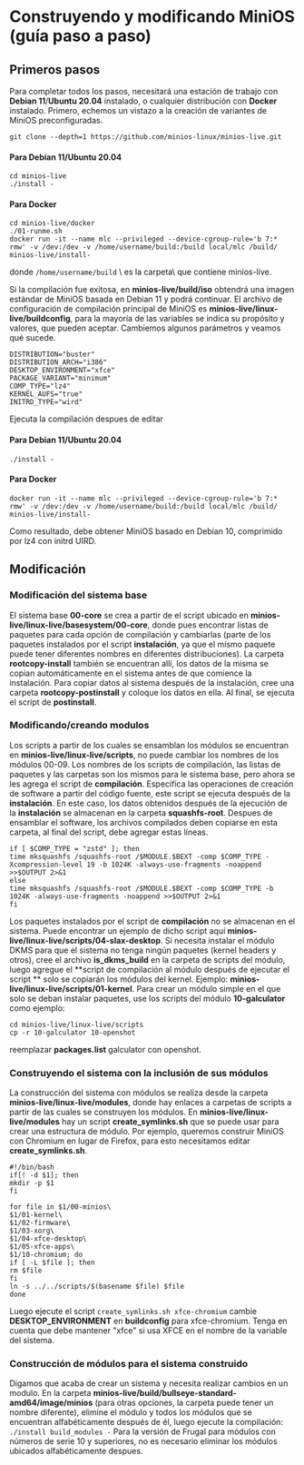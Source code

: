 # Construyendo y modificando MiniOS (guía paso a paso)

## Primeros pasos

Para completar todos los pasos, necesitará una estación de trabajo con **Debian 11**/**Ubuntu 20.04** instalado, o cualquier distribución con **Docker** instalado. Primero, echemos un vistazo a la creación de variantes de MiniOS preconfiguradas.

```
git clone --depth=1 https://github.com/minios-linux/minios-live.git
```

#### Para Debian 11/Ubuntu 20.04

```
cd minios-live
./install -
```

#### Para Docker

```
cd minios-live/docker
./01-runme.sh
docker run -it --name mlc --privileged --device-cgroup-rule='b 7:* rmw' -v /dev:/dev -v /home/username/build:/build local/mlc /build/ minios-live/install-
```

donde `/home/username/build` \ es la carpeta\ que contiene minios\-live\.

Si la compilación fue exitosa, en **minios-live/build/iso** obtendrá una imagen estándar de MiniOS basada en Debian 11 y podrá continuar.
El archivo de configuración de compilación principal de MiniOS es **minios-live/linux-live/buildconfig**, para la mayoría de las variables se indica su propósito y valores, que pueden aceptar. Cambiemos algunos parámetros y veamos qué sucede.

```
DISTRIBUTION="buster"
DISTRIBUTION_ARCH="i386"
DESKTOP_ENVIRONMENT="xfce"
PACKAGE_VARIANT="minimum"
COMP_TYPE="lz4"
KERNEL_AUFS="true"
INITRD_TYPE="wird"
```

Ejecuta la compilación despues de editar

#### Para Debian 11/Ubuntu 20.04

```
./install -
```

#### Para Docker

```
docker run -it --name mlc --privileged --device-cgroup-rule='b 7:* rmw' -v /dev:/dev -v /home/username/build:/build local/mlc /build/ minios-live/install-
```

Como resultado, debe obtener MiniOS basado en Debian 10, comprimido  por lz4 con initrd UIRD.

## Modificación

### Modificación del sistema base

El sistema base **00-core** se crea a partir de el script ubicado en **minios-live/linux-live/basesystem/00-core**, donde pues encontrar listas de paquetes para cada opción de compilación y cambiarlas (parte de los paquetes instalados por el script **instalación**, ya que el mismo paquete puede tener diferentes nombres en diferentes distribuciones). La carpeta **rootcopy-install** también se encuentran allí, los datos de la misma se copian automáticamente en el sistema antes de que comience la instalación. Para copiar datos al sistema después de la instalación, cree una carpeta **rootcopy-postinstall** y coloque los datos en ella. Al final, se ejecuta el script de **postinstall**.

### Modificando/creando modulos

Los scripts a partir de los cuales se ensamblan los módulos se encuentran en **minios-live/linux-live/scripts**, no puede cambiar los nombres de los módulos 00-09. Los nombres de los scripts de compilación, las listas de paquetes y las carpetas son los mismos para le sistema base, pero ahora se les agrega el script de **compilación**. Especifica las operaciones de creación de software a partir del código fuente, este script se ejecuta después de la **instalación**. En este caso, los datos obtenidos después de la ejecución de la **instalación** se almacenan en la carpeta **squashfs-root**. Despues de ensamblar el software, los archivos compilados deben copiarse en esta carpeta, al final del script, debe agregar estas líneas.

```
if [ $COMP_TYPE = "zstd" ]; then
time mksquashfs /squashfs-root /$MODULE.$BEXT -comp $COMP_TYPE -Xcompression-level 19 -b 1024K -always-use-fragments -noappend >>$OUTPUT 2>&1
else
time mksquashfs /squashfs-root /$MODULE.$BEXT -comp $COMP_TYPE -b 1024K -always-use-fragments -noappend >>$OUTPUT 2>&1
fi
```

Los paquetes instalados por el script de **compilación** no se almacenan en el sistema. Puede encontrar un ejemplo de dicho script aquí **minios-live/linux-live/scripts/04-slax-desktop**. Si necesita instalar el módulo DKMS para que el sistema no tenga ningún paquetes (kernel headers y otros), cree el archivo **is\_dkms\_build** en la carpeta de scripts del módulo, luego agregue el **script de compilación al módulo después de ejecutar el script ** solo se copiarán los módulos del kernel. Ejemplo: **minios-live/linux-live/scripts/01-kernel**.
Para crear un módulo simple en el que solo se deban instalar paquetes, use los scripts del módulo **10-galculator** como ejemplo:

```
cd minios-live/linux-live/scripts
cp -r 10-galculator 10-openshot
```

reemplazar **packages.list** galculator con openshot.

### Construyendo el sistema con la inclusión de sus módulos

La construcción del sistema con módulos se realiza desde la carpeta **minios-live/linux-live/modules**, donde hay enlaces a carpetas de scripts a partir de las cuales se construyen los módulos. En **minios-live/linux-live/modules** hay un script **create\_symlinks.sh** que se puede usar para crear una estructura de módulo. Por ejemplo, queremos construir MiniOS con Chromium en lugar de Firefox, para esto necesitamos editar **create\_symlinks.sh**.

```
#!/bin/bash
if[! -d $1]; then
mkdir -p $1
fi

for file in $1/00-minios\
$1/01-kernel\
$1/02-firmware\
$1/03-xorg\
$1/04-xfce-desktop\
$1/05-xfce-apps\
$1/10-chromium; do
if [ -L $file ]; then
rm $file
fi
ln -s ../../scripts/$(basename $file) $file
done
```

Luego ejecute el script `create_symlinks.sh xfce-chromium` cambie **DESKTOP\_ENVIRONMENT** en **buildconfig** para xfce-chromium. Tenga en cuenta que debe mantener "xfce" si usa XFCE en el nombre de la variable del sistema.

### Construcción de módulos para el sistema construido

Digamos que acaba de crear un sistema y necesita realizar cambios en un modulo. En la carpeta **minios-live/build/bullseye-standard-amd64/image/minios** (para otras opciones, la carpeta puede tener un nombre diferente), elimine el módulo y todos los módulos que se encuentran alfabéticamente después de él, luego ejecute la compilación:
`./install build_modules -`
Para la versión de Frugal para módulos con números de serie 10 y superiores, no es necesario eliminar los módulos ubicados alfabéticamente despues.